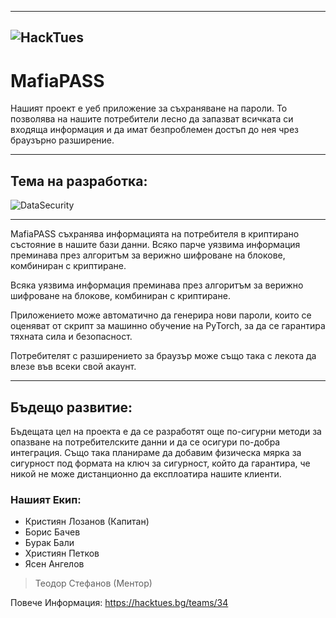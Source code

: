 -------------------------------------------------------------------------------------------------------------------------------------------------------------------------

![HackTues](https://user-images.githubusercontent.com/71979318/224407022-70c842d2-22f3-4e4c-ac4d-b5011d42bac0.png)
-------------------------------------------------------------------------------------------------------------------------------------------------------------------------


# **MafiaPASS**

Нашият проект е уеб приложение за съхраняване на пароли. То позволява на нашите потребители лесно да запазват всичката си входяща информация и да имат безпроблемен достъп до нея чрез браузърно разширение.

-------------------------------------------------------------------------------------------------------------------------------------------------------------------------

## Тема на разработка:
![DataSecurity](https://user-images.githubusercontent.com/71979318/224408600-2bbb2494-1f25-4de5-984e-cdbd1e8d06aa.png)

-------------------------------------------------------------------------------------------------------------------------------------------------------------------------

MafiaPASS съхранява информацията на потребителя в криптирано състояние в нашите бази данни. Всяко парче уязвима информация преминава през алгоритъм за верижно шифроване на блокове, комбиниран с криптиране.

Всяка уязвима информация преминава през алгоритъм за верижно шифроване на блокове, комбиниран с криптиране.

Приложението може автоматично да генерира нови пароли, които се оценяват от скрипт за машинно обучение на PyTorch, за да се гарантира тяхната сила и безопасност.

Потребителят с разширението за браузър може също така с лекота да влезе във всеки свой акаунт.

-------------------------------------------------------------------------------------------------------------------------------------------------------------------------

## Бъдещо развитие:

Бъдещата цел на проекта е да се разработят още по-сигурни методи за опазване на потребителските данни и да се осигури по-добра интеграция. Също така планираме да добавим физическа мярка за сигурност под формата на ключ за сигурност, който да гарантира, че никой не може дистанционно да експлоатира нашите клиенти.


### Нашият Екип:
* Кристиян Лозанов (Капитан)
* Борис Бачев
* Бурак Бали
* Християн Петков
* Ясен Ангелов


> Теодор Стефанов (Ментор)

Повече Информация:
https://hacktues.bg/teams/34
